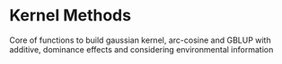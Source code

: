 # Kernel Methods
Core of functions to build gaussian kernel, arc-cosine and GBLUP with additive, dominance effects and considering environmental information

